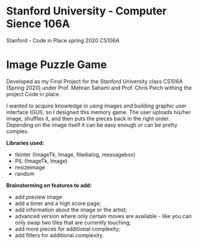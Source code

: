 # Stanford University - Computer Sience 106A
Stanford - Code in Place spring 2020 CS106A

# Image Puzzle Game

Developed as my Final Project for the Stanford University class CS106A (Spring 2020) under Prof. Mehran Sahami and Prof. Chris Piech withing the project Code in place.  

I wanted to acquire knowledge in using images and building graphic user interface (GUI), so I designed this memory game. 
The user uploads his/her image, shuffles it, and then puts the pieces back in the right order. Depending on the image itself it can be easy enough or can be pretty complex. 

**Libraries used:**
- tkinter (ImageTk, Image, filedialog, messagebox)
- PIL (ImageTk, Image)
- resizeimage
- random

**Brainstorming on features to add:**

- add preview image
- add a timer and a high score page;
- add information about the image or the artist; 
- advanced version where only certain moves are available - like you can only swap two tiles that are currently touching;
- add more pieces for additional complexity;
- add filters for additional complexity.
